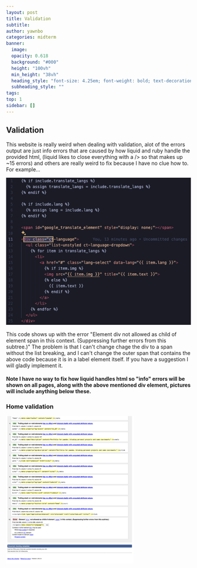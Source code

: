 ```yaml
---
layout: post
title: Validation
subtitle:
author: yawnbo
categories: midterm
banner:
  image:
  opacity: 0.618
  background: "#000"
  height: "100vh"
  min_height: "38vh"
  heading_style: "font-size: 4.25em; font-weight: bold; text-decoration: underline"
  subheading_style: ""
tags: 
top: 1
sidebar: []
---
```


<h2>Validation</h2>
<p>
    This website is really weird when dealing with validation, alot of the errors output are just info errors that are caused by how liquid and ruby handle the provided html, (liquid likes to close everything with a /> so that makes up ~15 errors) and others are really weird to fix because I have no clue how to. For example...
<p>

  <img src="/assets/images/validation/unclosed_span.png" alt="Unclosed span element" height="400">

<p>
  This code shows up with the error "Element div not allowed as child of element span in this context. (Suppressing further errors from this subtree.)" The problem is that I can't change chage the div to a span without the list breaking, and I can't change the outer span that contains the above code because it is in a label element itself. If you have a suggestion I will gladly implement it.
</p>

<h4>
  Note I have no way to fix how liquid handles html so "info" errors will be shown on all pages, along with the above mentioned div element, pictures will include anything below these.
</h4>

<h3>Home validation</h3>

<img src="/assets/images/validation/home.png" alt="home validation" height="400">

<p>
  
</p>
